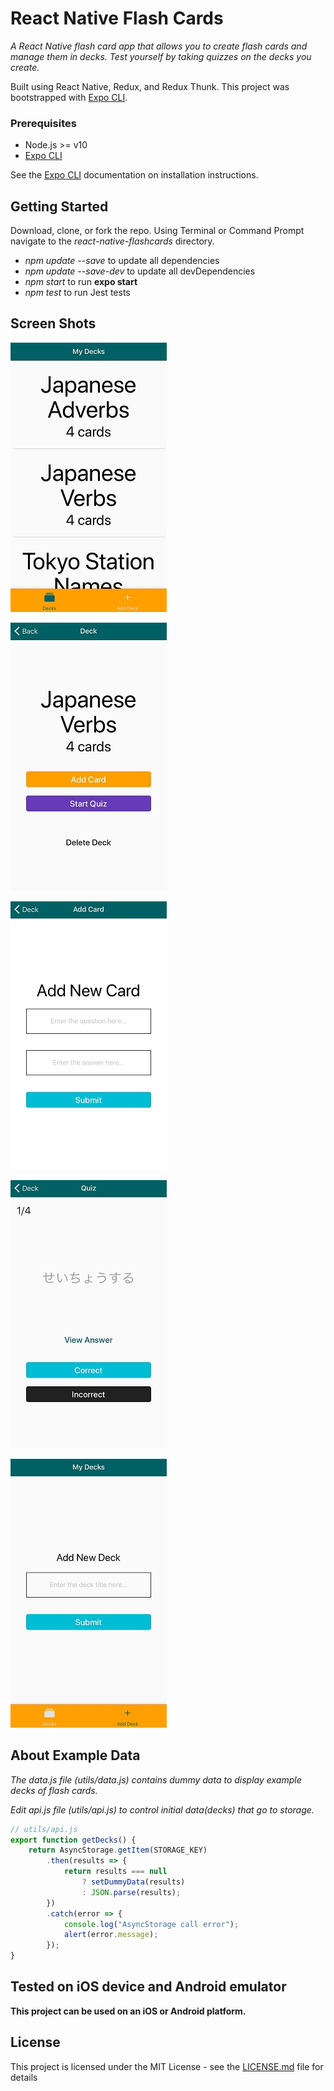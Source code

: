 # React Native Flash Cards
*A React Native flash card app that allows you to create flash cards and manage them in decks. Test yourself by taking quizzes on the decks you create.*

Built using React Native, Redux, and Redux Thunk.
This project was bootstrapped with [Expo CLI](https://github.com/expo/expo-cli).

### Prerequisites

* Node.js >= v10
* [Expo CLI](https://docs.expo.io/versions/latest/workflow/expo-cli)

See the [Expo CLI](https://docs.expo.io/versions/latest/workflow/expo-cli) documentation on installation instructions.

## Getting Started

Download, clone, or fork the repo.
Using Terminal or Command Prompt navigate to the *react-native-flashcards* directory.
* *npm update --save*  to update all dependencies
* *npm update --save-dev*  to update all devDependencies
* *npm start* to run **expo start**
* *npm test* to run Jest tests

## Screen Shots

![alt text](https://github.com/tone4hook/react-native-flashcards/raw/master/screenshots/home.jpg "Home Screen")

![alt text](https://github.com/tone4hook/react-native-flashcards/raw/master/screenshots/deck.jpg "Deck Screen")

![alt text](https://github.com/tone4hook/react-native-flashcards/raw/master/screenshots/new-card.jpg "Add Card Screen")

![alt text](https://github.com/tone4hook/react-native-flashcards/raw/master/screenshots/quiz.jpg "Quiz Screen")

![alt text](https://github.com/tone4hook/react-native-flashcards/raw/master/screenshots/new-deck.jpg "Add New Deck Screen")

## About Example Data

*The data.js file (utils/data.js) contains dummy data to display example decks of flash cards.*

*Edit api.js file (utils/api.js) to control initial data(decks) that go to storage.*
```javascript
// utils/api.js
export function getDecks() {
	return AsyncStorage.getItem(STORAGE_KEY)
		.then(results => {
			return results === null
				? setDummyData(results)
				: JSON.parse(results);
		})
		.catch(error => {
			console.log("AsyncStorage call error");
			alert(error.message);
		});
}
```

## Tested on iOS device and Android emulator

**This project can be used on an iOS or Android platform.**

## License

This project is licensed under the MIT License - see the [LICENSE.md](LICENSE.md) file for details